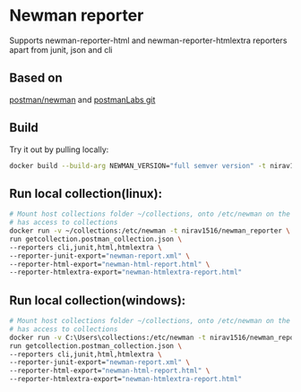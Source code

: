 # Newman reporter

Supports newman-reporter-html and newman-reporter-htmlextra reporters apart from junit, json and cli

## Based on
[postman/newman](https://hub.docker.com/r/postman/newman) and [postmanLabs git](https://github.com/postmanlabs/newman/blob/develop/docker/images/alpine/Dockerfile)

## Build

Try it out by pulling locally:

```bash
docker build --build-arg NEWMAN_VERSION="full semver version" -t nirav1516/newman_reporter .
```

## Run local collection(linux):

```bash
# Mount host collections folder ~/collections, onto /etc/newman on the docker image, so that newman
# has access to collections
docker run -v ~/collections:/etc/newman -t nirav1516/newman_reporter \
run getcollection.postman_collection.json \
--reporters cli,junit,html,htmlextra \
--reporter-junit-export="newman-report.xml" \
--reporter-html-export="newman-html-report.html" \
--reporter-htmlextra-export="newman-htmlextra-report.html"
```

## Run local collection(windows):

```bash
# Mount host collections folder ~/collections, onto /etc/newman on the docker image, so that newman
# has access to collections
docker run -v C:\Users\collections:/etc/newman -t nirav1516/newman_reporter \
run getcollection.postman_collection.json \
--reporters cli,junit,html,htmlextra \
--reporter-junit-export="newman-report.xml" \
--reporter-html-export="newman-html-report.html" \
--reporter-htmlextra-export="newman-htmlextra-report.html"
```
